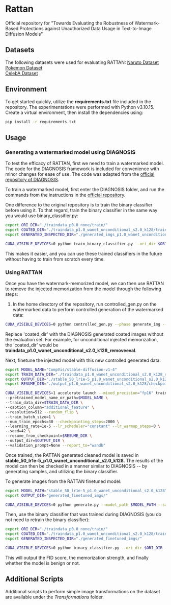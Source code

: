 # Rattan

Official repository for "Towards Evaluating the Robustness of Watermark-Based Protections against Unauthorized Data Usage in Text-to-Image Diffusion Models"

## Datasets 
The following datasets were used for evaluating RATTAN:
[Naruto Dataset](https://huggingface.co/datasets/lambdalabs/naruto-blip-captions)\
[Pokemon Dataset](https://huggingface.co/datasets/reach-vb/pokemon-blip-captions)\
[CelebA Dataset](https://huggingface.co/datasets/irodkin/celeba_with_llava_captions)

## Environment
To get started quickly, utilize the __requirements.txt__ file included in the repository. The experimentations were performed with Python v3.10.15. 
Create a virtual environment, then install the dependencies using:
```sh
pip install -r requirements.txt
```

## Usage 

### Generating a watermarked model using DIAGNOSIS
To test the efficacy of RATTAN, first we need to train a watermarked model. The code for the DIAGNOSIS framework is included for convenience with minor changes for ease of use. The code was adapted from the [official repository of DIAGNOSIS](https://github.com/ZhentingWang/DIAGNOSIS).

To train a watermarked model, first enter the DIAGNOSIS folder, and run the commands from the instructions in the [official repository](https://github.com/ZhentingWang/DIAGNOSIS).

One difference to the original repository is to train the binary classifier before using it.
To that regard, train the binary classifier in the same way you would use binary_classifier.py:
```sh
export ORI_DIR="./traindata_p0.0_none/train/"
export COATED_DIR="./traindata_p1.0_wanet_unconditional_s2.0_k128/train/"
export GENERATED_INSPECTED_DIR="./generated_imgs_p1.0_wanet_unconditional_s2.0_k128/"

CUDA_VISIBLE_DEVICES=0 python train_binary_classifier.py --ori_dir $ORI_DIR --coated_dir $COATED_DIR --generated_inspected_dir $GENERATED_INSPECTED_DIR
```

This makes it easier, and you can use these trained classifiers in the future without having to train from scratch every time.

### Using RATTAN
Once you have the watermark-memorized model, we can then use RATTAN to remove the injected memorization from the model through the following steps:

1. In the home directory of the repository, run controlled_gen.py on the watermarked data to perform controlled generation of the watermarked data:
```sh
CUDA_VISIBLE_DEVICES=0 python controlled_gen.py --phase generate_img --data_dir <coated_dir/train> --save_path <coated_dir/train_10> --num_samples 10 --model_path CompVis/stable-diffusion-v1-4
```

Replace 'coated_dir' with the DIAGNOSIS generated coated images without the evaluation set. For example, for unconditional injected memorization, the 'coated_dir' would be __traindata_p1.0_wanet_unconditional_s2.0_k128_removeeval__.

Next, finetune the injected model with this new controlled generated data:

``` sh
export MODEL_NAME="CompVis/stable-diffusion-v1-4"
export TRAIN_DATA_DIR="./traindata_p1.0_wanet_unconditional_s2.0_k128_removeeval/train_50/"
export OUTPUT_DIR="./stable_50_lr1e-5_p1.0_wanet_unconditional_s2.0_k128"
export RESUME_DIR="./output_p1.0_wanet_unconditional_s2.0_k128/checkpoint-75000"

CUDA_VISIBLE_DEVICES=1 accelerate launch --mixed_precision="fp16" train_text_to_image_lora.py \
--pretrained_model_name_or_path=$MODEL_NAME \
--train_data_dir=$TRAIN_DATA_DIR \
--caption_column="additional_feature" \
--resolution=512 --random_flip \
--train_batch_size=1 \
--num_train_epochs=30 --checkpointing_steps=2000 \
--learning_rate=1e-5 --lr_scheduler="constant" --lr_warmup_steps=0 \
--seed=42 \
--resume_from_checkpoint=$RESUME_DIR \
--output_dir=$OUTPUT_DIR \
--validation_prompt=None --report_to="wandb"
```

Once trained, the RATTAN generated cleaned model is saved in __stable_50_lr1e-5_p1.0_wanet_unconditional_s2.0_k128__. The results of the model can then be checked in a manner similar to DIAGNOSIS -- by generating samples, and utilizing the binary classifier.

To generate images from the RATTAN finetuned model:
```sh
export MODEL_PATH="stable_50_lr1e-5_p1.0_wanet_unconditional_s2.0_k128"
export OUTPUT_DIR="generated_finetuned_imgs/"

CUDA_VISIBLE_DEVICES=0 python generate.py --model_path $MODEL_PATH --save_path $OUTPUT_DIR
```

Then, use the binary classifier that was trained during DIAGNOSIS (you do not need to retrain the binary classifier):

```sh
export ORI_DIR="./traindata_p0.0_none/train/"
export COATED_DIR="./traindata_p1.0_wanet_unconditional_s2.0_k128/train/"
export GENERATED_INSPECTED_DIR="./generated_finetuned_imgs/"

CUDA_VISIBLE_DEVICES=0 python binary_classifier.py --ori_dir $ORI_DIR --coated_dir $COATED_DIR --generated_inspected_dir $GENERATED_INSPECTED_DIR
```

This will output the FID score, the memorization strength, and finally whether the model is benign or not. 

## Additional Scripts
Additional scripts to perform simple image transformations on the dataset are available under the _Transformations_ folder.